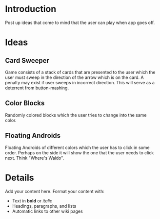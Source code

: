 # Introduction #

Post up ideas that come to mind that the user can play when app goes off.

# Ideas #

## Card Sweeper ##

Game consists of a stack of cards that are presented to the user which the user must sweep in the direction of the arrow which is on the card. A penalty may exist if user sweeps in incorrect direction. This will serve as a deterrent from button-mashing.

## Color Blocks ##

Randomly colored blocks which the user tries to change into the same color.

## Floating Androids ##

Floating Androids of different colors which the user has to click in some order. Perhaps on the side it will show the one that the user needs to click next. Think "Where's Waldo".

# Details #

Add your content here.  Format your content with:
  * Text in **bold** or _italic_
  * Headings, paragraphs, and lists
  * Automatic links to other wiki pages